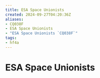 ```yaml
---
title: ESA Space Unionists
created: 2024-09-27T04:20:36Z
aliases:
- CQ038F
- ESA Space Unionists
- "ESA Space Unionists `CQ038F`"
tags:
- hf4a
---
```


# ESA Space Unionists
